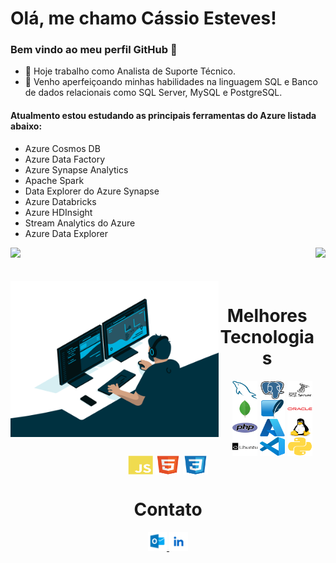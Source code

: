 # Olá, me chamo Cássio Esteves! 
### Bem vindo ao meu perfil GitHub 👋

- 🔭 Hoje trabalho como Analista de Suporte Técnico.
- 🌱 Venho aperfeiçoando minhas habilidades na linguagem SQL e Banco de dados relacionais como SQL Server, MySQL e PostgreSQL.

#### Atualmento estou estudando as principais ferramentas do Azure listada abaixo:
- Azure Cosmos DB
- Azure Data Factory
- Azure Synapse Analytics
- Apache Spark 
- Data Explorer do Azure Synapse 
- Azure Databricks
- Azure HDInsight
- Stream Analytics do Azure
- Azure Data Explorer
  
<div>
  <img  height="180em" src="https://github-readme-stats.vercel.app/api?username=cassioesteves&show_icons=true&theme=great-gatsby&include_all_commits=true&count_private=true"/>
  <img align="right" height="180em" src="https://github-readme-stats.vercel.app/api/top-langs/?username=cassioesteves&layout=compact&langs_count=16&theme=great-gatsby"/>
</div>
<br>

<div  align="center"> 
  <div style="display: inline_block"><br>
    <img align="left" height="250" alt="coding-time" src="code.gif">
    <h1 align="center">Melhores Tecnologias</h1>
    <img align="center" height="30" width="40" alt="mysql-icon"  src="https://raw.githubusercontent.com/devicons/devicon/master/icons/mysql/mysql-original.svg">
    <img align="center" height="30" width="40" alt="postgresql-icon"  src="https://raw.githubusercontent.com/devicons/devicon/master/icons/postgresql/postgresql-original.svg"> 
    <img align="center" height="30" width="40" alt="microsoftsqlserver-icon"  src="https://raw.githubusercontent.com/devicons/devicon/master/icons/microsoftsqlserver/microsoftsqlserver-plain-wordmark.svg"> 
    <img align="center" height="30" width="40" alt="mongodb-icon"  src="https://raw.githubusercontent.com/devicons/devicon/master/icons/mongodb/mongodb-original.svg"> 
    <img align="center" height="30" width="40" alt="sqlite-icon"  src="https://raw.githubusercontent.com/devicons/devicon/master/icons/sqlite/sqlite-original.svg"> 
    <img align="center" height="30" width="40" alt="oracle-icon"  src="https://raw.githubusercontent.com/devicons/devicon/master/icons/oracle/oracle-original.svg"> 
    <img align="center" height="30" width="40" alt="php-icon"  src="https://raw.githubusercontent.com/devicons/devicon/master/icons/php/php-original.svg"> 
    <img align="center" height="30" width="40" alt="azure-icon" src="https://raw.githubusercontent.com/devicons/devicon/master/icons/azure/azure-original.svg"> 
    <img align="center" height="30" width="40" alt="linux-icon" src="https://raw.githubusercontent.com/devicons/devicon/master/icons/linux/linux-original.svg">
    <img align="center" height="30" width="40" alt="ubuntu-icon" src="https://raw.githubusercontent.com/devicons/devicon/master/icons/ubuntu/ubuntu-plain-wordmark.svg">
    <img align="center" height="30" width="40" alt="vscode-icon" src="https://raw.githubusercontent.com/devicons/devicon/master/icons/vscode/vscode-original.svg">
        <img align="center" height="30" width="40" alt="js-icon"  src="https://raw.githubusercontent.com/devicons/devicon/master/icons/python/python-plain.svg">
    <img align="center" height="30" width="40" alt="js-icon"  src="https://raw.githubusercontent.com/devicons/devicon/master/icons/javascript/javascript-plain.svg">
    <img align="center" height="30" width="40" alt="html-icon" src="https://raw.githubusercontent.com/devicons/devicon/master/icons/html5/html5-original.svg">
    <img align="center" height="30" width="40" alt="css-icon" src="https://raw.githubusercontent.com/devicons/devicon/master/icons/css3/css3-original.svg">

  <h1 align="center">Contato</h1>
   <a href = "mailto: cassio.esteves@hotmail.com">
     <img width="30" src="outlook.png">
   </a>
   <a href = "https://www.linkedin.com/in/cassioesteves/">
    <img width="30" src="linkedin.png">
  </a>
</div>
